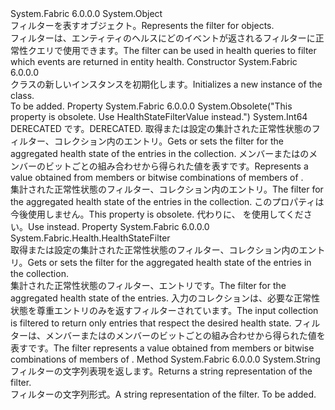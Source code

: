 <Type Name="HealthEventsFilter" FullName="System.Fabric.Health.HealthEventsFilter">
  <TypeSignature Language="C#" Value="public sealed class HealthEventsFilter" />
  <TypeSignature Language="ILAsm" Value=".class public auto ansi sealed beforefieldinit HealthEventsFilter extends System.Object" />
  <TypeSignature Language="DocId" Value="T:System.Fabric.Health.HealthEventsFilter" />
  <TypeSignature Language="VB.NET" Value="Public NotInheritable Class HealthEventsFilter" />
  <TypeSignature Language="F#" Value="type HealthEventsFilter = class" />
  <AssemblyInfo>
    <AssemblyName>System.Fabric</AssemblyName>
    <AssemblyVersion>6.0.0.0</AssemblyVersion>
  </AssemblyInfo>
  <Base>
    <BaseTypeName>System.Object</BaseTypeName>
  </Base>
  <Interfaces />
  <Docs>
    <summary>
      <para><span data-ttu-id="27de4-101">フィルターを表す<see cref="T:System.Fabric.Health.HealthEvent" />オブジェクト。</span><span class="sxs-lookup"><span data-stu-id="27de4-101">Represents the filter for <see cref="T:System.Fabric.Health.HealthEvent" /> objects.</span></span></para>
    </summary>
    <remarks><span data-ttu-id="27de4-102">フィルターは、エンティティのヘルスにどのイベントが返されるフィルターに正常性クエリで使用できます。</span><span class="sxs-lookup"><span data-stu-id="27de4-102">The filter can be used in health queries to filter which events are returned in entity health.</span></span></remarks>
  </Docs>
  <Members>
    <Member MemberName=".ctor">
      <MemberSignature Language="C#" Value="public HealthEventsFilter ();" />
      <MemberSignature Language="ILAsm" Value=".method public hidebysig specialname rtspecialname instance void .ctor() cil managed" />
      <MemberSignature Language="DocId" Value="M:System.Fabric.Health.HealthEventsFilter.#ctor" />
      <MemberSignature Language="VB.NET" Value="Public Sub New ()" />
      <MemberType>Constructor</MemberType>
      <AssemblyInfo>
        <AssemblyName>System.Fabric</AssemblyName>
        <AssemblyVersion>6.0.0.0</AssemblyVersion>
      </AssemblyInfo>
      <Parameters />
      <Docs>
        <summary>
          <para><span data-ttu-id="27de4-103"><see cref="T:System.Fabric.Health.HealthEventsFilter" /> クラスの新しいインスタンスを初期化します。</span><span class="sxs-lookup"><span data-stu-id="27de4-103">Initializes a new instance of the <see cref="T:System.Fabric.Health.HealthEventsFilter" /> class.</span></span></para>
        </summary>
        <remarks>To be added.</remarks>
      </Docs>
    </Member>
    <Member MemberName="HealthStateFilter">
      <MemberSignature Language="C#" Value="public long HealthStateFilter { get; set; }" />
      <MemberSignature Language="ILAsm" Value=".property instance int64 HealthStateFilter" />
      <MemberSignature Language="DocId" Value="P:System.Fabric.Health.HealthEventsFilter.HealthStateFilter" />
      <MemberSignature Language="VB.NET" Value="Public Property HealthStateFilter As Long" />
      <MemberSignature Language="F#" Value="member this.HealthStateFilter : int64 with get, set" Usage="System.Fabric.Health.HealthEventsFilter.HealthStateFilter" />
      <MemberType>Property</MemberType>
      <AssemblyInfo>
        <AssemblyName>System.Fabric</AssemblyName>
        <AssemblyVersion>6.0.0.0</AssemblyVersion>
      </AssemblyInfo>
      <Attributes>
        <Attribute>
          <AttributeName>System.Obsolete("This property is obsolete. Use HealthStateFilterValue instead.")</AttributeName>
        </Attribute>
      </Attributes>
      <ReturnValue>
        <ReturnType>System.Int64</ReturnType>
      </ReturnValue>
      <Docs>
        <summary>
          <para><span data-ttu-id="27de4-104">DERECATED です。</span><span class="sxs-lookup"><span data-stu-id="27de4-104">DERECATED.</span></span> <span data-ttu-id="27de4-105">取得または設定の集計された正常性状態のフィルター、<see cref="T:System.Fabric.Health.HealthEvent" />コレクション内のエントリ。</span><span class="sxs-lookup"><span data-stu-id="27de4-105">Gets or sets the filter for the aggregated health state of the <see cref="T:System.Fabric.Health.HealthEvent" /> entries in the collection.</span></span> <span data-ttu-id="27de4-106">メンバーまたはのメンバーのビットごとの組み合わせから得られた値を表す<see cref="T:System.Fabric.Health.HealthStateFilter" />です。</span><span class="sxs-lookup"><span data-stu-id="27de4-106">Represents a value obtained from members or bitwise combinations of members of <see cref="T:System.Fabric.Health.HealthStateFilter" />.</span></span></para>
        </summary>
        <value>
          <para><span data-ttu-id="27de4-107">集計された正常性状態のフィルター、<see cref="T:System.Fabric.Health.HealthEvent" />コレクション内のエントリ。</span><span class="sxs-lookup"><span data-stu-id="27de4-107">The filter for the aggregated health state of the <see cref="T:System.Fabric.Health.HealthEvent" /> entries in the collection.</span></span></para>
        </value>
        <remarks><span data-ttu-id="27de4-108">このプロパティは今後使用しません。</span><span class="sxs-lookup"><span data-stu-id="27de4-108">This property is obsolete.</span></span> <span data-ttu-id="27de4-109">代わりに、<see cref="P:System.Fabric.Health.HealthEventsFilter.HealthStateFilterValue" /> を使用してください。</span><span class="sxs-lookup"><span data-stu-id="27de4-109">Use <see cref="P:System.Fabric.Health.HealthEventsFilter.HealthStateFilterValue" /> instead.</span></span></remarks>
      </Docs>
    </Member>
    <Member MemberName="HealthStateFilterValue">
      <MemberSignature Language="C#" Value="public System.Fabric.Health.HealthStateFilter HealthStateFilterValue { get; set; }" />
      <MemberSignature Language="ILAsm" Value=".property instance valuetype System.Fabric.Health.HealthStateFilter HealthStateFilterValue" />
      <MemberSignature Language="DocId" Value="P:System.Fabric.Health.HealthEventsFilter.HealthStateFilterValue" />
      <MemberSignature Language="VB.NET" Value="Public Property HealthStateFilterValue As HealthStateFilter" />
      <MemberSignature Language="F#" Value="member this.HealthStateFilterValue : System.Fabric.Health.HealthStateFilter with get, set" Usage="System.Fabric.Health.HealthEventsFilter.HealthStateFilterValue" />
      <MemberType>Property</MemberType>
      <AssemblyInfo>
        <AssemblyName>System.Fabric</AssemblyName>
        <AssemblyVersion>6.0.0.0</AssemblyVersion>
      </AssemblyInfo>
      <ReturnValue>
        <ReturnType>System.Fabric.Health.HealthStateFilter</ReturnType>
      </ReturnValue>
      <Docs>
        <summary>
            <span data-ttu-id="27de4-110">取得または設定の集計された正常性状態のフィルター、<see cref="T:System.Fabric.Health.HealthEvent" />コレクション内のエントリ。</span><span class="sxs-lookup"><span data-stu-id="27de4-110">Gets or sets the filter for the aggregated health state of the <see cref="T:System.Fabric.Health.HealthEvent" /> entries in the collection.</span></span> 
            </summary>
        <value><span data-ttu-id="27de4-111">集計された正常性状態のフィルター、<see cref="T:System.Fabric.Health.HealthEvent" />エントリです。</span><span class="sxs-lookup"><span data-stu-id="27de4-111">The filter for the aggregated health state of the <see cref="T:System.Fabric.Health.HealthEvent" /> entries.</span></span></value>
        <remarks><span data-ttu-id="27de4-112">入力のコレクションは、必要な正常性状態を尊重エントリのみを返すフィルターされています。</span><span class="sxs-lookup"><span data-stu-id="27de4-112">The input collection is filtered to return only entries that respect the desired health state.</span></span> <span data-ttu-id="27de4-113">フィルターは、メンバーまたはのメンバーのビットごとの組み合わせから得られた値を表す<see cref="T:System.Fabric.Health.HealthStateFilter" />です。</span><span class="sxs-lookup"><span data-stu-id="27de4-113">The filter represents a value obtained from members or bitwise combinations of members of <see cref="T:System.Fabric.Health.HealthStateFilter" />.</span></span></remarks>
      </Docs>
    </Member>
    <Member MemberName="ToString">
      <MemberSignature Language="C#" Value="public override string ToString ();" />
      <MemberSignature Language="ILAsm" Value=".method public hidebysig virtual instance string ToString() cil managed" />
      <MemberSignature Language="DocId" Value="M:System.Fabric.Health.HealthEventsFilter.ToString" />
      <MemberSignature Language="VB.NET" Value="Public Overrides Function ToString () As String" />
      <MemberSignature Language="F#" Value="override this.ToString : unit -&gt; string" Usage="healthEventsFilter.ToString " />
      <MemberType>Method</MemberType>
      <AssemblyInfo>
        <AssemblyName>System.Fabric</AssemblyName>
        <AssemblyVersion>6.0.0.0</AssemblyVersion>
      </AssemblyInfo>
      <ReturnValue>
        <ReturnType>System.String</ReturnType>
      </ReturnValue>
      <Parameters />
      <Docs>
        <summary>
            <span data-ttu-id="27de4-114">フィルターの文字列表現を返します。</span><span class="sxs-lookup"><span data-stu-id="27de4-114">Returns a string representation of the filter.</span></span>
            </summary>
        <returns><span data-ttu-id="27de4-115">フィルターの文字列形式。</span><span class="sxs-lookup"><span data-stu-id="27de4-115">A string representation of the filter.</span></span></returns>
        <remarks>To be added.</remarks>
      </Docs>
    </Member>
  </Members>
</Type>